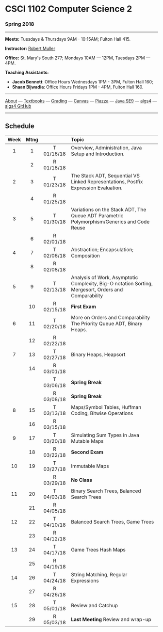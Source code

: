 # CSCI 1102 Computer Science 2

### Spring 2018

---

**Meets:** Tuesdays & Thursdays 9AM - 10:15AM; Fulton Hall 415.

**Instructor:** [Robert Muller](http://www.cs.bc.edu/~muller/)

**Office:** St. Mary's South 277; Mondays 10AM — 12PM, Tuesdays 2PM — 4PM.

**Teaching Assistants:**

+ **Jacob Bennett**: Office Hours Wednesdays 1PM - 3PM, Fulton Hall 160;
+ **Shaan Bijwadia**: Office Hours Fridays 1PM - 4PM, Fulton Hall 160.


---

[About](resources/about.md) —  [Textbooks](resources/textbooks.md) —  [Grading](resources/grading.md) —  [Canvas](https://bostoncollege.instructure.com/courses/1580576/gradebook)  —  [Piazza](https://piazza.com/class/jcdv8smgg9pzi) —  [Java SE9](https://docs.oracle.com/javase/9/docs/api/index.html?overview-summary.html) — [algs4](https://algs4.cs.princeton.edu/) — [algs4 GitHub](https://github.com/kevin-wayne/algs4)

---

## Schedule

|                   Week                   | Mtng |            | Topic                                    |
| :--------------------------------------: | :--: | :--------: | :--------------------------------------- |
| [1](https://github.com/BC-CSCI1102/week1) |  1   | T 01/16/18 | Overview, Administration, Java Setup and Introduction. |
|                                          |  2   | R 01/18/18 |                                          |
|                    2                     |  3   | T 01/23/18 | The Stack ADT, Sequential VS Linked Representations, Postfix Expression Evaluation. |
|                                          |  4   | R 01/25/18 |                                          |
|                    3                     |  5   | T 01/30/18 | Variations on the Stack ADT, The Queue ADT Parametric Polymorphism/Generics and Code Reuse |
|                                          |  6   | R 02/01/18 |                                          |
|                    4                     |  7   | T 02/06/18 | Abstraction; Encapsulation; Composition  |
|                                          |  8   | R 02/08/18 |                                          |
|                    5                     |  9   | T 02/13/18 | Analysis of Work, Asymptotic Complexity, Big-O notation Sorting, Mergesort, Orders and Comparability |
|                                          |  10  | R 02/15/18 | **First Exam**                           |
|                    6                     |  11  | T 02/20/18 | More on Orders and Comparability The Priority Queue ADT, Binary Heaps. |
|                                          |  12  | R 02/22/18 |                                          |
|                    7                     |  13  | T 02/27/18 | Binary Heaps, Heapsort                   |
|                                          |  14  | R 03/01/18 |                                          |
|                                          |      | T 03/06/18 | **Spring Break**                         |
|                                          |      | R 03/08/18 | **Spring Break**                         |
|                    8                     |  15  | T 03/13/18 | Maps/Symbol Tables, Huffman Coding, Bitwise Operations |
|                                          |  16  | R 03/15/18 |                                          |
|                    9                     |  17  | T 03/20/18 | Simulating Sum Types in Java Mutable Maps |
|                                          |  18  | R 03/22/18 | **Second Exam**                          |
|                    10                    |  19  | T 03/27/18 | Immutable Maps                           |
|                                          |      | R 03/29/18 | **No Class**                             |
|                    11                    |  20  | T 04/03/18 | Binary Search Trees, Balanced Search Trees |
|                                          |  21  | R 04/05/18 |                                          |
|                    12                    |  22  | T 04/10/18 | Balanced Search Trees, Game Trees        |
|                                          |  23  | R 04/12/18 |                                          |
|                    13                    |  24  | T 04/17/18 | Game Trees Hash Maps                     |
|                                          |  25  | R 04/19/18 |                                          |
|                    14                    |  26  | T 04/24/18 | String Matching, Regular Expressions     |
|                                          |  27  | R 04/26/18 |                                          |
|                    15                    |  28  | T 05/01/18 | Review and Catchup                       |
|                                          |  29  | R 05/03/18 | **Last Meeting** Review and wrap-up      |

